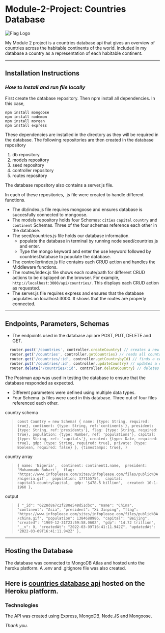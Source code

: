 # Module-2-Project: Countries Database

![Flag Logo](https://upload.wikimedia.org/wikipedia/commons/3/3d/Flag-map_of_the_world_%282017%29.png)

My Module 2 project is a countries database api that gives an overview of countries across the habitable continents of the world. Included in my database a country as a representation of each habitable continent.
___

## Installation Instructions

### *How to Install and run file locally*

First create the database repository. Then npm install all dependencies. In this case, 

```terminal
npm install mongoose 
npm install nodemon 
npm install morgan
npm install express 
```
These dependencies are installed in the directory as they will be required in the database. The following repositories are then created in the database repository 
1.  db repository 
2.  models repository 
3.  seed repository 
4.  controller repository 
5.  routes repository 

The database repository also contains a server.js file.

In each of these repositories, .js file were created to handle different functions.

* The db/index.js file requires mongoose and ensures database is succesfully connected to mongoose.
* The models repository holds four Schemas: `cities` `capital` `country` and `continent` Schemas. Three of the four schemas reference each other in the database.
* The seed/countries.js file holds our database information. 
  * populate the database in terminal by running node seed/countries.js and enter.
  * Type the mongo keyword and enter the use keyword followed by countriesDatabase to populate the database.
* The controller/index.js file contains each CRUD action and handles the Middleware functions.
* The routes/index.js file shows each route/path for different CRUD actions to be displayed on the browser. For example, `http://localhost:3000/api/countries/`. This displays     each CRUD action as requested.
* The server.js file requires express and ensures that the database populates on localhost:3000. It shows that the routes are properly connected.

---

## Endpoints, Parameters, Schemas
- The endpoints used in the database api are POST, PUT, DELETE and GET. 
```javascript
  router.post('/countries', controller.createCountry) // creates a new country object.
  router.get('/countries', controller.getCountries) // reads all countries in the database
  router.get('/countries/:id', controller.getCountrybyId) // finds a country by it's unique ID
  router.put('/countries/:id', controller.updateCountry) // updates a country information
  router.delete('/countries/:id', controller.deleteCountry) // deletes a country by its unique ID
  ```
  The Postman app was used in testing the database to ensure that the database responded as expected.
- Different parameters were defined using multiple data types.
- Four Schema .js files were used in this database. Three out of four files referenced each other.

country schema
>`const Country = new Schema(
    {
        name: {type: String, required: true},
        continent: {type: String, ref:'continents'},
        president: {type: String, ref:'presidents'},
        flag: {type: String, required: true},
        population: {type: Number, ref: 'populations'},
        capital: {type: String, ref: 'capitals'},
        created: {type: Date, required: true},
        gdp: {type: String, required: true},
        private: {type: Boolean, required: false}
    },
    {timestamps: true},
)`

country array
>`{
name: 'Nigeria', 
continent: continent1.name, 
president: 'Muhammadu Buhari', 
flag: 'https://www.infoplease.com/sites/infoplease.com/files/public%3A/nigeria.gif', 
population: 177155754, 
capital: capital3.countryCapital, 
gdp: '$478.5 billion', 
created: 10-1-1960
},`

output
>`{
      "_id": "6228d8a7c2f280e548d51dbc",
      "name": "China",
      "continent": "Asia",
      "president": "Xi Jinping",
      "flag": "https://www.infoplease.com/sites/infoplease.com/files/public%3A/china.gif",
      "population": 1384688986,
      "capital": "Beijing",
      "created": "1969-12-31T23:59:58.060Z",
      "gdp": "14.72 trillion",
      "__v": 0,
      "createdAt": "2022-03-09T16:41:11.942Z",
      "updatedAt": "2022-03-09T16:41:11.942Z"
    },`
    
---

## Hosting the Database
The database was connected to MongoDB Atlas and hosted unto the heroku platform. A .env and .gitignore file was also created.

Here is [countries database api](https://arcane-springs-77163.herokuapp.com/countries "Countries Database") hosted on the Heroku platform.
---
### **Technologies**

The API was created using Express, MongoDB, Node.JS and Mongoose.

*Thank you.*
